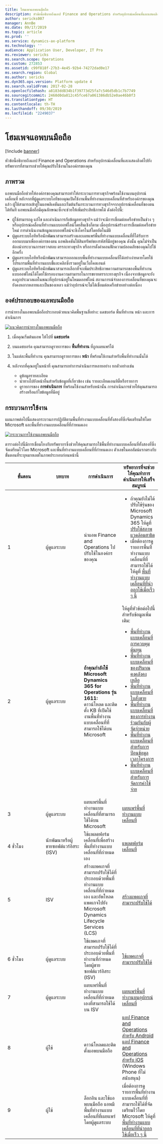 ```yaml
---
title: โฮมเพจแอพบนมือถือ
description: หัวข้อนี้อธิบายถึงแอป Finance and Operations สำหรับอุปกรณ์เคลื่อนที่และแสดงลิงค์ไปยังทรัพยากรที่สามารถช่วยให้คุณปรับใช้งานในองค์กรของคุณ
author: sericks007
manager: AnnBe
ms.date: 09/17/2019
ms.topic: article
ms.prod: ''
ms.service: dynamics-ax-platform
ms.technology: ''
audience: Application User, Developer, IT Pro
ms.reviewer: sericks
ms.search.scope: Operations
ms.custom: 272853
ms.assetid: c99f818f-27b3-4e45-92b4-74272dad0e17
ms.search.region: Global
ms.author: sericks
ms.dyn365.ops.version: Platform update 4
ms.search.validFrom: 2017-02-28
ms.openlocfilehash: a8183dd834b1f39773d25fa7c546d5db1c7b7749
ms.sourcegitcommit: 2460d0da812c45fce67a061386db52e0ae46b0f3
ms.translationtype: HT
ms.contentlocale: th-TH
ms.lasthandoff: 09/30/2019
ms.locfileid: "2249037"
---
```

# <a name="mobile-app-home-page"></a>โฮมเพจแอพบนมือถือ

[!include [banner](../includes/banner.md)]

หัวข้อนี้อธิบายถึงแอป Finance and Operations สำหรับอุปกรณ์เคลื่อนที่และแสดงลิงค์ไปยังทรัพยากรที่สามารถช่วยให้คุณปรับใช้งานในองค์กรของคุณ

<a name="overview"></a>ภาพรวม
--------

แอพบนมือถือช่วยให้องค์กรของคุณสามารถทำให้กระบวนการทางธุรกิจพร้อมใช้งานบนอุปกรณ์เคลื่อนที่ หลังจากที่ผู้ดูแลระบบไอทีของคุณเปิดใช้งานพื้นที่ทำงานแบบเคลื่อนที่สำหรับองค์กรของคุณแล้ว ผู้ใช้สามารถเข้าสู่ในแอพลิเคชันและเริ่มต้นรันกระบวนการทางธุรกิจจากอุปกรณ์เคลื่อนที่ของตนได้ทันที แอพบนมือถือมีคุณลักษณะซึ่งจะช่วยให้เพิ่มประสิทธิภาพได้ ดังต่อไปนี้:

- ผู้ใช้สามารถดู แก้ไข และดำเนินการกับข้อมูลทางธุรกิจ แม้ว่าจะมีการเชื่อมต่อเครือข่ายเป็นช่วง ๆ หรืออุปกรณ์เคลื่อนที่ทำงานแบบออฟไลน์โดยสิ้นเชิงก็ตาม เมื่ออุปกรณ์สร้างการเชื่อมต่อเครือข่ายใหม่ การดำเนินงานข้อมูลแบบออฟไลน์จะซิงโครไนส์โดยอัตโนมัติ
- ผู้ดูแลระบบไอทีหรือนักพัฒนาสามารถสร้างและเผยแพร่พื้นที่ทำงานแบบเคลื่อนที่ที่ได้รับการออกแบบมาเพื่อองค์กรของตน แอพลิเคชันใช้สินทรัพย์ของรหัสที่มีอยู่ของคุณ ดังนั้น คุณไม่จำเป็นต้องนำกระบวนการตรวจสอบ ตรรกะทางธุรกิจ หรือการตั้งค่าคอนฟิกความปลอดภัยของคุณไปใช้อีกครั้ง
- ผู้ดูแลระบบไอทีหรือนักพัฒนาสามารถออกแบบพื้นที่ทำงานแบบเคลื่อนที่ได้อย่างง่ายดายโดยใช้โปรแกรมพื้นที่ทำงานแบบชี้และคลิกซึ่งรวมอยู่ในเว็บไคลเอนต์
- ผู้ดูแลระบบไอทีหรือนักพัฒนาสามารถเลือกที่จะเพิ่มประสิทธิภาพความสามารถของพื้นที่ทำงานแบบออฟไลน์ได้โดยใช้กรอบงานความสามารถในการขยายตรรกะทางธุรกิจ เนื่องจากข้อมูลจะยังคงถูกประมวลผลในขณะที่อุปกรณ์อยู่ในโหมดออฟไลน์ สถานการณ์จำลองการเคลื่อนที่ของคุณจะยังคงหลากหลายและเป็นของเหลว แม้ว่าอุปกรณ์จะไม่ได้เชื่อมต่อเครือข่ายอย่างต่อเนื่อง

## <a name="elements-of-the-mobile-app"></a>องค์ประกอบของแอพบนมือถือ
การนำทางในแอพบนมือถือประกอบด้วยแนวคิดพื้นฐานสี่อย่าง: แดชบอร์ด พื้นที่ทำงาน หน้า และการดำเนินการ 

[![แนวคิดการนำทางในแอพบนมือถือ](./media/mobilephoneapp1-1024x536.png)](./media/mobilephoneapp1.png)

1. เมื่อคุณเริ่มต้นแอพ ให้ไปที่ **แดชบอร์ด**
2. บนแดชบอร์ด คุณสามารถดูรายการของ **พื้นที่ทำงาน** ที่ถูกเผยแพร่ได้
3. ในแต่ละพื้นที่ทำงาน คุณสามารถดูรายการของ **หน้า** ที่พร้อมใช้งานสำหรับพื้นที่ทำงานนั้นได้
4. หลังจากที่คุณอยู่ในหน้าที่ คุณสามารถทำการดำเนินการหลายอย่าง ยกตัวอย่างเช่น

    - ดูข้อมูลรายละเอียด
    - นำทางไปยังหน้าอื่นสำหรับข้อมูลที่เกี่ยวข้อง เช่น รายละเอียดเอนทิตี้หรือรายการ
    - ดูรายการของ **การดำเนินการ** ที่พร้อมใช้งานสำหรับหน้านั้น การดำเนินการช่วยให้คุณสามารถสร้างหรือแก้ไขข้อมูลที่มีอยู่

## <a name="implementation-process"></a>กระบวนการใช้งาน
แผนภาพต่อไปนี้แสดงกระบวนการปฏิบัติตามพื้นที่ทำงานแบบเคลื่อนที่ทั้งสองที่ซึ่งจัดเตรียมให้โดย Microsoft และพื้นที่ทำงานแบบเคลื่อนที่ที่กำหนดเอง 

[![กระบวนการใช้งานแอพบนมือถือ](./media/Mobile-implementation-process-5.png)](./media/Mobile-implementation-process-5.png)

ตารางต่อไปนี้มีการเชื่อมโยงกับทรัพยากรซึ่งช่วยให้คุณสามารถใช้พื้นที่ทำงานแบบเคลื่อนที่ทั้งสองที่ซึ่งจัดเตรียมไว้โดย Microsoft และพื้นที่ทำงานแบบเคลื่อนที่ที่กำหนดเอง ตัวเลขในคอลัมน์แรกตรงกับขั้นตอนที่ระบุหมายเลขในภาพประกอบก่อนหน้านี้

<table>
<colgroup>
<col width="25%" />
<col width="25%" />
<col width="25%" />
<col width="25%" />
</colgroup>
<thead>
<tr class="header">
<th>ขั้นตอน</th>
<th>บทบาท</th>
<th>การดำเนินการ</th>
<th>ทรัพยากรที่จะช่วยให้คุณทำการดำเนินการให้เสร็จสมบูรณ์</th>
</tr>
</thead>
<tbody>
<tr class="odd">
<td>1</td>
<td>ผู้ดูแลระบบ</td>
<td>นำแอพ Finance and Operations ไปปรับใช้ในองค์กรของคุณ</td>
<td><ul><li>ถ้าคุณยังไม่ได้ปรับใช้รุ่นของ Microsoft Dynamics 365 ให้ดูที่ <a href="../deployment/deploy-demo-environment.md">ปรับใช้สภาพแวดล้อมสาธิต</a></li><li>เมื่อต้องการดูรายการพื้นที่ทำงานแบบเคลื่อนที่ที่สามารถใช้ได้ ให้ดูที่ <a href="mobile-workspaces-released.md">พื้นที่ทำงานแบบเคลื่อนที่ที่นำออกใช้เมื่อเร็ว ๆ นี้</a></li></ul></td>
</tr>
<tr class="even">
<td>2</td>
<td>ผู้ดูแลระบบ</td>
<td><strong>ถ้าคุณกำลังใช้ Microsoft Dynamics 365 for Operations รุ่น 1611:</strong> ดาวน์โหลด และติดตั้ง KB ที่เปิดใช้งานพื้นที่ทำงานแบบเคลื่อนที่ที่สามารถใช้ได้บน Microsoft</td>
<td>ให้ดูที่หัวข้อต่อไปนี้ สำหรับข้อมูลเพิ่มเติม:
<ul>

<li><a href="../../financials/cost-accounting/cost-controlling-mobile-workspace.md">พื้นที่ทำงานแบบเคลื่อนที่การควบคุมต้นทุน</a></li>
<li><a href="../../supply-chain/inventory/inventory-on-hand-mobile-workspace.md">พื้นที่ทำงานแบบเคลื่อนที่ของปริมาณคงคลังคงเหลือ</a></li>
<li><a href="../../supply-chain/sales-marketing/sales-orders-mobile-workspace.md">พื้นที่ทำงานแบบเคลื่อนที่ใบสั่งขาย</a></li>
<li><a href="../../supply-chain/procurement/vendor-collaboration-mobile-workspace.md">พื้นที่ทำงานแบบเคลื่อนที่ของการทำงานร่วมกันกับผู้จัดจำหน่าย</a></li>
<li><a href="../../financials/project-management/project-time-entry-mobile-workspace.md">พื้นที่ทำงานแบบเคลื่อนที่สำหรับการป้อนข้อมูลเวลาโครงการ</a></li>
<li><a href="../../financials/expense-management/expense-management-mobile-workspace.md">พื้นที่ทำงานแบบเคลื่อนที่สำหรับการจัดการค่าใช้จ่าย</a></li>

</ul></td>
</tr>
<tr class="odd">
<td>3</td>
<td>ผู้ดูแลระบบ</td>
<td>เผยแพร่พื้นที่ทำงานแบบเคลื่อนที่ที่สามารถใช้ได้บน Microsoft</td>
<td><a href="publish-mobile-workspace.md">เผยแพร่พื้นที่ทำงานแบบเคลื่อนที่</a>
</td>
</tr>
<tr class="even">
<td>4 ชั่วโมง</td>
<td>นักพัฒนาหรือผู้ขายซอฟต์แวร์อิสระ (ISV)</td>
<td>ใช้แพลตฟอร์มเคลื่อนที่เพื่อสร้างพื้นที่ทำงานแบบเคลื่อนที่ที่กำหนดเอง</td>
<td><a href="platform/mobile-platform-home-page.md">แพลตฟอร์มเคลื่อนที่</a></td>
</tr>
<tr class="odd">
<td>5</td>
<td>ISV</td>
<td>สร้างแพคเกจที่สามารถปรับใช้ได้ที่ประกอบด้วยพื้นที่ทำงานแบบเคลื่อนที่ที่กำหนดเอง และอัพโหลดแพคเกจไปยัง Microsoft Dynamics Lifecycle Services (LCS)</td>
<td><a href="../deployment/create-apply-deployable-package.md">สร้างแพคเกจที่สามารถปรับใช้ได้</a></td>
</tr>
<tr class="even">
<td>6 ชั่วโมง</td>
<td>ผู้ดูแลระบบ</td>
<td>ใช้แพคเกจที่สามารถปรับใช้ได้ที่ประกอบด้วยพื้นที่ทำงานที่กำหนดโดยผู้ขายซอฟต์แวร์อิสระ (ISV)</td>
<td><a href="../deployment/apply-deployable-package-system.md">ใช้แพคเกจที่สามารถปรับใช้ได้</a></td>
</tr>
<tr class="odd">
<td>7</td>
<td>ผู้ดูแลระบบ</td>
<td>เผยแพร่พื้นที่ทำงานแบบเคลื่อนที่ที่กำหนดเองที่สามารถใช้ได้บน ISV</td>
<td><a href="publish-mobile-workspace.md">เผยแพร่พื้นที่ทำงานบนอุปกรณ์เคลื่อนที่</a></td>
</tr>
<tr class="even">
<td>8</td>
<td>ผู้ใช้</td>
<td>ดาวน์โหลดและติดตั้งแอพบนมือถือ</td>
<td>
<a href="https://go.microsoft.com/fwlink/?linkid=850662">แอป Finance and Operations สำหรับ Android</a><BR/>
<a href="https://go.microsoft.com/fwlink/?linkid=850663">แอป Finance and Operations สำหรับ iOS</a><BR/>
(Windows Phone ที่ไม่สนับสนุน)
</td>
</tr>
<tr class="odd">
<td>9</td>
<td>ผู้ใช้</td>
<td>ล็อกอิน และใช้แอพบนมือถือ แอพมีพื้นที่ทำงานแบบเคลื่อนที่ที่เผยแพร่โดยผู้ดูแลระบบ</td>
<td>เมื่อต้องการดูรายการพื้นที่ทำงานแบบเคลื่อนที่ที่สามารถใช้ได้ที่จัดเตรียมไว้โดย Microsoft ให้ดูที่ <a href="mobile-workspaces-released.md">พื้นที่ทำงานแบบเคลื่อนที่ที่นำออกใช้เมื่อเร็ว ๆ นี้</a>
</td>
</tr>
</tbody>
</table>
